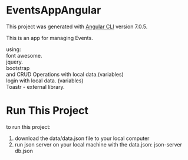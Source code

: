 # EventsAppAngular

This project was generated with [Angular CLI](https://github.com/angular/angular-cli) version 7.0.5.

This is an app for managing Events.

using:<br>
font awesome.<br>
jquery.<br>
bootstrap<br>
and CRUD Operations with local data.(variables)<br>
login with local data. (variables)<br>
Toastr - external library.

# Run This Project
to run this project:
1. download the data/data.json file to your local computer 
2. run json server on your local machine with the data.json: json-server db.json
